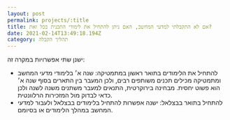 ```yaml
---
layout: post
permalink: projects/:title
title: אם לא התקבלתי למדעי המחשב, האם ניתן להתחיל את לימודי התכנית בכל זאת?
date: 2021-02-14T13:49:18.194Z
category: תהליך הקבלה
---
```



ישנן שתי אפשרויות במקרה זה:

* להתחיל את הלימודים בתואר ראשון במתמטיקה: שנה א׳ בלימודי מדעי המחשב ומתמטיקה מכילים תכנים משותפים רבים, ולכן המעבר בין התארים בסוף שנה א׳ הוא פשוט יחסית. מבחינה בירוקרטית, התנאים למעבר משתנים משנה לשנה ולכן כדאי לבדוק מול המזכירות הרלוונטית.
* להתחיל בתואר בבצלאל: ישנה אפשרות להתחיל בלימודים בבצלאל ולעבור למדעי המחשב במהלך הלימודים או בסיומם.